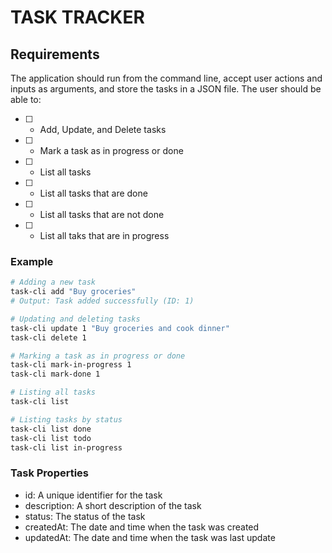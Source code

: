 # TASK TRACKER

## Requirements

The application should run from the command line, accept user actions and inputs as arguments, and store the tasks in a JSON file. The user should be able to:

- [ ] - Add, Update, and Delete tasks
- [ ] - Mark a task as in progress or done
- [ ] - List all tasks
- [ ] - List all tasks that are done
- [ ] - List all tasks that are not done
- [ ] - List all taks that are in progress

### Example

```bash
# Adding a new task
task-cli add "Buy groceries"
# Output: Task added successfully (ID: 1)

# Updating and deleting tasks
task-cli update 1 "Buy groceries and cook dinner"
task-cli delete 1

# Marking a task as in progress or done
task-cli mark-in-progress 1
task-cli mark-done 1

# Listing all tasks
task-cli list

# Listing tasks by status
task-cli list done
task-cli list todo
task-cli list in-progress
```

### Task Properties

- id: A unique identifier for the task
- description: A short description of the task
- status: The status of the task
- createdAt: The date and time when the task was created
- updatedAt: The date and time when the task was last update
